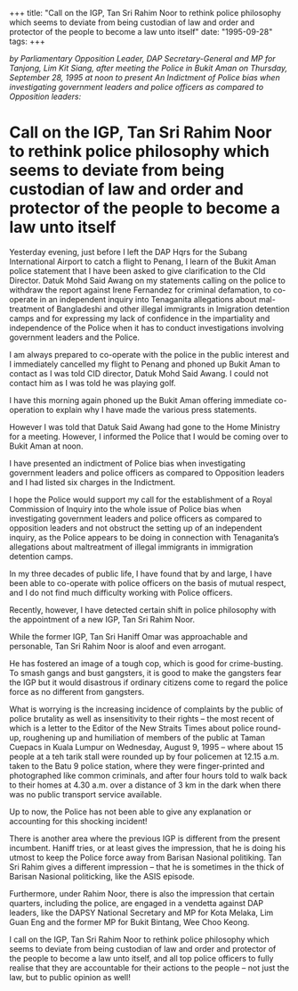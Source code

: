 +++ 
title: "Call on the IGP, Tan Sri Rahim Noor to rethink police philosophy which seems to deviate from being custodian of law and order and protector of the people to become a law unto itself"
date: "1995-09-28"
tags:
+++

_by Parliamentary Opposition Leader, DAP Secretary-General and MP for Tanjong, Lim Kit Siang, after meeting the Police in Bukit Aman on Thursday, September 28, 1995 at noon to present An Indictment of Police bias when investigating government leaders and police officers as compared to Opposition leaders:_

# Call on the IGP, Tan Sri Rahim Noor to rethink police philosophy which seems to deviate from being custodian of law and order and protector of the people to become a law unto itself

Yesterday evening, just before I left the DAP Hqrs for the Subang International Airport to catch a flight to Penang, I learn of the Bukit Aman police statement that I have been asked to give clarification to the CId Director. Datuk Mohd Said Awang on my statements calling on the police to withdraw the report against Irene Fernandez for criminal defamation, to co-operate in an independent inquiry into Tenaganita allegations about mal-treatment of Bangladeshi and other illegal immigrants in Imigration detention camps and for expressing my lack of confidence in the impartiality and independence of the Police when it has to conduct investigations involving government leaders and the Police.</u>

I am always prepared to co-operate with the police in the public interest and I immediately cancelled my flight to Penang and phoned up Bukit Aman to contact as I was told CID director, Datuk Mohd Said Awang. I could not contact him as I was told he was playing golf.

I have this morning again phoned up the Bukit Aman offering immediate co-operation to explain why I have made the various press statements.

However I was told that Datuk Said Awang had gone to the Home Ministry for a meeting. However, I informed the Police that I would be coming over to Bukit Aman at noon.

I have presented an indictment of Police bias when investigating government leaders and police officers as compared to Opposition leaders and I had listed six charges in the Indictment.

I hope the Police would support my call for the establishment of a Royal Commission of Inquiry into the whole issue of Police bias when investigating government leaders and police officers as compared to opposition leaders and not obstruct the setting up of an independent inquiry, as the Police appears to be doing in connection with Tenaganita’s allegations about maltreatment of illegal immigrants in immigration detention camps.

In my three decades of public life, I have found that by and large, I have been able to co-operate with police officers on the basis of mutual respect, and I do not find much difficulty working with Police officers.

Recently, however, I have detected certain shift in police philosophy with the appointment of a new IGP, Tan Sri Rahim Noor.

While the former IGP, Tan Sri Haniff Omar was approachable and personable, Tan Sri Rahim Noor is aloof and even arrogant.

He has fostered an image of a tough cop, which is good for crime-busting. To smash gangs and bust gangsters, it is good to make the gangsters fear the IGP but it would disastrous if ordinary citizens come to regard the police force as no different from gangsters.

What is worrying is the increasing incidence of complaints by the public of police brutality as well as insensitivity to their rights – the most recent of which is a letter to the Editor of the New Straits Times about police round-up, roughening up and humiliation of members of the public at Taman Cuepacs in Kuala Lumpur on Wednesday, August 9, 1995 – where about 15 people at a teh tarik stall were rounded up by four policemen at 12.15 a.m. taken to the Batu 9 police station, where they were finger-printed and photographed like common criminals, and after four hours told to walk back to their homes at 4.30 a.m. over a distance of 3 km in the dark when there was no public transport service available.

Up to now, the Police has not been able to give any explanation or accounting for this shocking incident!

There is another area where the previous IGP is different from the present incumbent. Haniff tries, or at least gives the impression, that he is doing his utmost to keep the Police force away from Barisan Nasional politiking. Tan Sri Rahim gives a different impression – that he is sometimes in the thick of Barisan Nasional politicking, like the ASIS episode.

Furthermore, under Rahim Noor, there is also the impression that certain quarters, including the police, are engaged in a vendetta against DAP leaders, like the DAPSY National Secretary and MP for Kota Melaka, Lim Guan Eng and the former MP for Bukit Bintang, Wee Choo Keong.

I call on the IGP, Tan Sri Rahim Noor to rethink police philosophy which seems to deviate from being custodian of law and order and protector of the people to become a law unto itself, and all top police officers to fully realise that they are accountable for their actions to the people – not just the law, but to public opinion as well!
 

